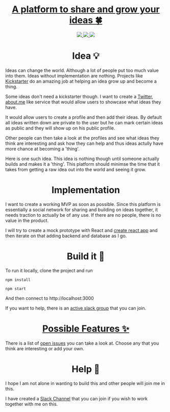 <div align="center">
<h1><a href="http://bit.ly/crafting-ideas">A platform to share and grow your ideas 🍀</a></h1>
<a href="https://join.slack.com/crafting-ideas/shared_invite/MjAwMzQ3MDY1NjY5LTE0OTc5MTg3ODUtYmIwYTg4MTkwMA">
		<img src="https://img.shields.io/badge/Slack-💬-green.svg">
		<a href="https://www.patreon.com/nikitavoloboev">
		<img src="https://img.shields.io/badge/Say%20Thanks-💗-ff69b4.svg">
	</a>
	</a>
		<a href="https://github.com/nikitavoloboev/crafting-ideas/blob/master/LICENSE">
		<img src="https://img.shields.io/pypi/l/pipenv.svg">
	</a>
</div>


<h1 align="center"> Idea 💡</h1>

Ideas can change the world. Although a lot of people put too much value into them. Ideas without implementation are nothing. Projects like [Kickstarter](https://www.kickstarter.com/) do an amazing job at helping an idea grow up and become a thing.


Some ideas don't need a kickstarter though. I want to create a [Twitter](https://twitter.com/?lang=en), [about.me](about.me) like service that would allow users to showcase what ideas they have.

It would allow users to create a profile and then add their ideas. By default all ideas written down are private to the user but he can mark certain ideas as public and they will show up on his public profile.

Other people can then take a look at the profiles and see what ideas they think are interesting and ask how they can help and thus ideas actully have more chance at becoming a 'thing'.

Here is one such idea. This idea is nothing though until someone actually builds and makes it a 'thing'. This platform should minimse the time that it takes from getting a raw idea out into the world and seeing it grow.

<h1 align="center"> Implementation</h1>

I want to create a working MVP as soon as possible. Since this platform is essentially a social network for sharing and building on ideas together, it needs traction to actually be of any use. If there are no people, there is no value in the product.

I will try to create a mock prototype with React and [create react app](https://github.com/facebookincubator/create-react-app) and then iterate on that adding backend and database as I go.

<h1 align="center"> Build it 🚀 </a></h1>

To run it locally, clone the project and run

```
npm install

npm start
```

And then connect to http://localhost:3000

If you want to help, there is an [active slack group](https://join.slack.com/crafting-ideas/shared_invite/MjAwMzQ3MDY1NjY5LTE0OTc5MTg3ODUtYmIwYTg4MTkwMA) that you can join.


<h1 align="center"><a href="https://github.com/nikitavoloboev/crafting-ideas/issues"> Possible Features ✨</a></h1>

There is a list of [open issues](https://github.com/nikitavoloboev/crafting-ideas/issues) you can take a look at. Choose any that you think are interesting or add your own.


  <h1 align="center"> Help 💚</h1>

I hope I am not alone in wanting to build this and other people will join me in this.

I have created a [Slack Channel](https://join.slack.com/crafting-ideas/shared_invite/MjAwMzQ3MDY1NjY5LTE0OTc5MTg3ODUtYmIwYTg4MTkwMA) that you can join if you wish to work together with me on this.
